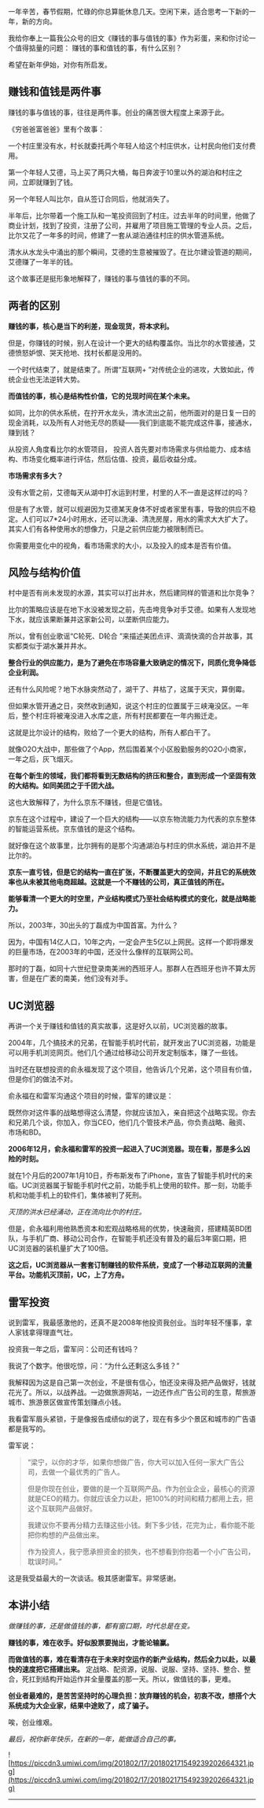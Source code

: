 一年辛苦，春节假期，忙碌的你总算能休息几天。空闲下来，适合思考一下新的一年，新的方向。

我给你奉上一篇我公众号的旧文《赚钱的事与值钱的事》作为彩蛋，来和你讨论一个值得掂量的问题： 赚钱的事和值钱的事，有什么区别？

希望在新年伊始，对你有所启发。

## 赚钱和值钱是两件事

赚钱的事与值钱的事，往往是两件事。创业的痛苦很大程度上来源于此。

《穷爸爸富爸爸》里有个故事：

一个村庄里没有水，村长就委托两个年轻人给这个村庄供水，让村民向他们支付费用。

第一个年轻人艾德，马上买了两只大桶，每日奔波于10里以外的湖泊和村庄之间，立即就赚到了钱。

另一个年轻人叫比尔，自从签订合同后，他就消失了。

半年后，比尔带着一个施工队和一笔投资回到了村庄。过去半年的时间里，他做了商业计划，找到了投资，注册了公司，并雇用了项目施工管理的专业人员。之后，比尔又花了一年多的时间，修建了一套从湖泊通往村庄的供水管道系统。

清水从水龙头中涌出的那个瞬间，艾德的生意被摧毁了。在比尔建设管道的期间，艾德赚了一年半的钱。

这个故事还是挺形象地解释了，赚钱的事与值钱的事的不同。

## 两者的区别

 **赚钱的事，核心是当下的利差，现金现货，将本求利。**

但是，你赚钱的时候，别人在设计一个更大的结构覆盖你。当比尔的水管接通，艾德愤怒妒恨、哭天抢地、找村长都是没用的。

一个时代结束了，就是结束了。所谓“互联网+ ”对传统企业的进攻，大致如此，传统企业也无法逆转大势。

 **而值钱的事，核心是结构性价值，它的兑现时间在某个未来。**

如同，比尔的供水系统，在拧开水龙头，清水流出之前，他所面对的是日复一日的现金消耗，以及所有人对他无尽的质疑——我们到底能不能完成这件事，接通水，赚到钱？

从投资人角度看比尔的水管项目， 投资人首先要对市场需求与供给能力、成本结构、市场变化概率进行评估，然后估值、投资，最后收益分成。

 **市场需求有多大？**

没有水管之前，艾德每天从湖中打水运到村里，村里的人不一直是这样过的吗？

但是有了水管，就可以规避因为艾德某天身体不好或者家里有事，导致的供应不稳定。人们可以7*24小时用水，还可以洗澡、清洗房屋，用水的需求大大扩大了。其实人们有各种使用水的想像力，只是之前供应能力被限制而已。

你需要用变化中的视角，看市场需求的大小，以及投入的成本是否有价值。

## 风险与结构价值

村中是否有尚未发现的水源，其实可以打出井水，然后建同样的管道和比尔竞争？

比尔的策略应该是在地下水没被发现之前，先击垮竞争对手艾德。如果有人发现地下水，就应该果断兼并这家新公司，以垄断供应能力。

所以，曾有创业歌谣“C轮死、D轮合 ”来描述美团点评、滴滴快滴的合并故事，其实都类似于湖水兼并井水。

 **整合行业的供应能力，是为了避免在市场容量大致确定的情况下，同质化竞争降低企业利润。**

还有什么风险呢？地下水脉突然动了，湖干了、井枯了，这属于天灾，算倒霉。

但如果水管开通之日，突然收到通知，说这个村庄的位置属于三峡淹没区。一年后，整个村庄将被淹没进入水库之底，所有村民都要在一年内搬迁走。

这就是比尔设计的结构，败给了一个更大的结构，所有人都白干了。

就像O2O大战中，那些做了个App，然后围着某个小区殷勤服务的O2O小商家，一年之后，灰飞烟灭。

 **在每个新生的领域，我们都将看到无数结构的挤压和整合，直到形成一个坚固有效的大结构。如同美团之于千团大战。**

这也大致解释了，为什么京东不赚钱，但是它值钱。

京东在这个过程中，建设了一个巨大的结构——以京东物流能力为代表的京东整体的智能运营系统。京东值钱的是这个结构。

就好像在这个故事里，比尔拥有的是那个沟通湖泊与村庄的供水系统，湖泊并不是比尔的。

 **京东一直亏钱，但是它的结构一直在扩张，不断覆盖更大的空间，并且它的系统效率也从未被其他电商超越。这就是一个不赚钱的公司，真正值钱的所在。**

 **能够看清一个更大的时空里，产业结构模式乃至社会结构模式的变化，就是战略能力。**

所以，2003年，30出头的丁磊成为中国首富。为什么？

因为，中国有14亿人口，10年之内，一定会产生5亿以上网民。这样一个即将爆发的巨量市场，在2003年的中国，还没什么像样的互联网公司。

那时的丁磊，如同十六世纪登录南美洲的西班牙人。那群人在西班牙也许不算太厉害，但是在广袤的南美，他们没有对手。

## UC浏览器

再讲一个关于赚钱和值钱的真实故事，这是好久以前，UC浏览器的故事。

2004年，几个搞技术的兄弟，在智能手机时代前，就开发出了UC浏览器，功能是可以用手机浏览网页。他们几个通过给移动公司开发定制版本，赚了一些钱。

当时还在联想投资的俞永福发现了这个项目，他告诉几个兄弟，这个项目有价值，但是你们的做法不对。

俞永福在和雷军沟通这个项目的时候，雷军的建议是：

既然你对这件事的战略想得这么清楚，你就应该加入，亲自把这个战略实现。你去和兄弟几个谈，你加入，你当CEO，他们几个管技术产品，你负责战略、融资、市场和BD。

 **2006年12月，俞永福和雷军的投资一起进入了UC浏览器。现在看，那是多么凶险的时刻。**

就在1个月后的2007年1月10日，乔布斯发布了iPhone，宣告了智能手机时代的来临。UC浏览器属于智能手机时代之前，功能手机上使用的软件。那一刻，功能手机和功能手机上的软件们，集体被判了死刑。

 *灭顶的洪水已经涌动，正在流向比尔的村庄。*

但是，俞永福利用他熟悉资本和宏观战略格局的优势，快速融资，搭建精英BD团队，与手机厂商、移动公司合作，在智能手机还没有普及的最后3年窗口期，把UC浏览器的装机量扩大了100倍。

 **这之后，UC浏览器从一套套订制赚钱的软件系统，变成了一个移动互联网的流量平台。功能机灭顶前，UC，上了方舟。**

## 雷军投资

说到雷军，我最感激他的，还真不是2008年他投资我创业。当时年轻不懂事，拿人家钱拿得理直气壮。

投资我一年之后，雷军问：公司还有钱吗？

我说了个数字。他很吃惊，问：“为什么还剩这么多钱？”

我解释因为这是自己第一次创业，不是很有信心，怕还没来得及把产品做好，钱就花光了。所以，以战养战。一边做旅游网站，一边还作点广告公司的生意，帮旅游城市、旅游景区做宣传策划赚点小钱。

我看雷军眉头紧锁，于是像报告成绩似的说了，现在有多少个景区和城市的广告语都是我写的。

雷军说：

> “梁宁，以你的才华，如果你想做广告，你大可以加入任何一家大广告公司，去做一个最优秀的广告人。
> 
> 
> 
> 但是你现在创业，要做的是一个互联网产品。作为创业企业，最核心的资源就是CEO的精力。你就应该全力以赴，把100%的时间和精力都用上去，把这个互联网产品做好。
> 
> 
> 
> 我建议你不要再分精力去赚这些小钱。剩下多少钱，花完为止，看你能不能把你构想的产品做出来。
> 
> 
> 
> 作为投资人，我宁愿承担资金的损失，也不想看到你抱着一个小广告公司，耽误时间。”

这是我受益最大的一次谈话。极其感谢雷军。非常感谢。

## 本讲小结

 *做赚钱的事，还是做值钱的事，都有窗口期，时代总是在变。*

 **赚钱的事，难在收手。好似股票要抛出，才能论输赢。**

 **而做值钱的事，难在看清存在于未来时空运作的新产业结构，然后全力以赴，以最快的速度把它搭建出来。** 定战略、配资源，说服、说服、坚持、坚持、整合、整合，死扛到结构开始运作并全量覆盖的那一天。所以，做值钱的事，更难。

 **创业者最难的，是苦苦坚持时的心理负担：放弃赚钱的机会，初衷不改，想搭个大系统成为大企业家，结果中途败了，成了骗子。**

唉，创业维艰。

 *最后，祝你新年快乐，在新的一年，能做适合自己的事。*

![https://piccdn3.umiwi.com/img/201802/17/201802171549239202664321.jpg](https://piccdn3.umiwi.com/img/201802/17/201802171549239202664321.jpg)

---
